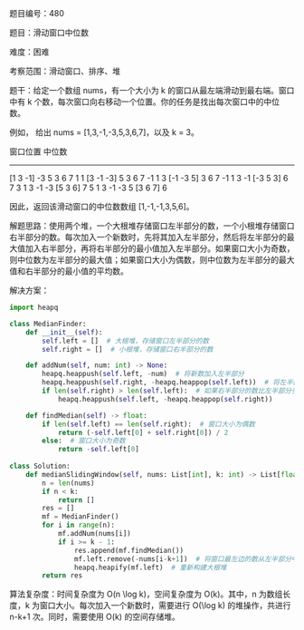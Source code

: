 题目编号：480

题目：滑动窗口中位数

难度：困难

考察范围：滑动窗口、排序、堆

题干：给定一个数组 nums，有一个大小为 k 的窗口从最左端滑动到最右端。窗口中有 k 个数，每次窗口向右移动一个位置。你的任务是找出每次窗口中的中位数。

例如，
给出 nums = [1,3,-1,-3,5,3,6,7]，以及 k = 3。

窗口位置                      中位数
---------------               -----
[1  3  -1] -3  5  3  6  7       1
 1 [3  -1  -3] 5  3  6  7      -1
 1  3 [-1  -3  5] 3  6  7      -1
 1  3  -1 [-3  5  3] 6  7       3
 1  3  -1  -3 [5  3  6] 7       5
 1  3  -1  -3  5 [3  6  7]      6

因此，返回该滑动窗口的中位数数组 [1,-1,-1,3,5,6]。

解题思路：使用两个堆，一个大根堆存储窗口左半部分的数，一个小根堆存储窗口右半部分的数。每次加入一个新数时，先将其加入左半部分，然后将左半部分的最大值加入右半部分，再将右半部分的最小值加入左半部分。如果窗口大小为奇数，则中位数为左半部分的最大值；如果窗口大小为偶数，则中位数为左半部分的最大值和右半部分的最小值的平均数。

解决方案：

```python
import heapq

class MedianFinder:
    def __init__(self):
        self.left = []  # 大根堆，存储窗口左半部分的数
        self.right = []  # 小根堆，存储窗口右半部分的数

    def addNum(self, num: int) -> None:
        heapq.heappush(self.left, -num)  # 将新数加入左半部分
        heapq.heappush(self.right, -heapq.heappop(self.left))  # 将左半部分的最大值加入右半部分
        if len(self.right) > len(self.left):  # 如果右半部分的数比左半部分多，则将右半部分的最小值加入左半部分
            heapq.heappush(self.left, -heapq.heappop(self.right))

    def findMedian(self) -> float:
        if len(self.left) == len(self.right):  # 窗口大小为偶数
            return (-self.left[0] + self.right[0]) / 2
        else:  # 窗口大小为奇数
            return -self.left[0]
        
class Solution:
    def medianSlidingWindow(self, nums: List[int], k: int) -> List[float]:
        n = len(nums)
        if n < k:
            return []
        res = []
        mf = MedianFinder()
        for i in range(n):
            mf.addNum(nums[i])
            if i >= k - 1:
                res.append(mf.findMedian())
                mf.left.remove(-nums[i-k+1])  # 将窗口最左边的数从左半部分中删除
                heapq.heapify(mf.left)  # 重新构建大根堆
        return res
```

算法复杂度：时间复杂度为 O(n \log k)，空间复杂度为 O(k)。其中，n 为数组长度，k 为窗口大小。每次加入一个新数时，需要进行 O(\log k) 的堆操作，共进行 n-k+1 次。同时，需要使用 O(k) 的空间存储堆。